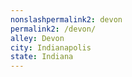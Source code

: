```yaml
---
﻿nonslashpermalink2: devon
permalink2: /devon/
alley: Devon
city: Indianapolis
state: Indiana
---
```


